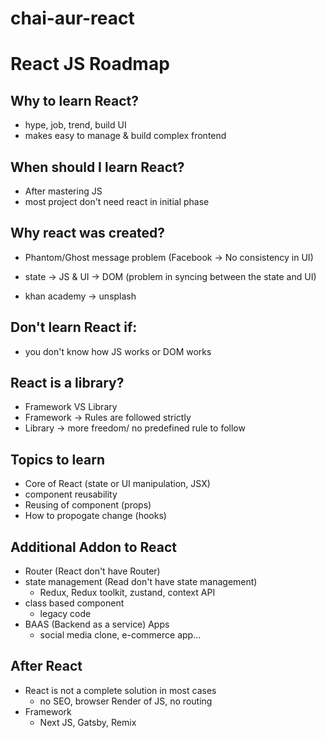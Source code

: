 # chai-aur-react

# React JS Roadmap

## Why to learn React?
- hype, job, trend, build UI
- makes easy to manage & build complex frontend

## When should I learn React?
- After mastering JS
- most project don't need react in initial phase

## Why react was created?
- Phantom/Ghost message problem (Facebook -> No consistency in UI)

- state -> JS & UI -> DOM  (problem in syncing between the state and UI)
- khan academy -> unsplash

## Don't learn React if:
- you don't know how JS works or DOM works

## React is a library?
- Framework VS Library
- Framework -> Rules are followed strictly
- Library -> more freedom/ no predefined rule to follow

## Topics to learn
- Core of React (state or UI manipulation, JSX)
- component reusability
- Reusing of component (props)
- How to propogate change (hooks)

## Additional Addon to React
- Router (React don't have Router)
- state management (Read don't have state management)
    - Redux, Redux toolkit, zustand, context API
- class based component
    - legacy code
- BAAS (Backend as a service) Apps
    - social media clone, e-commerce app...

## After React
- React is not a complete solution in most cases
    - no SEO, browser Render of JS, no routing 
- Framework
    - Next JS, Gatsby, Remix